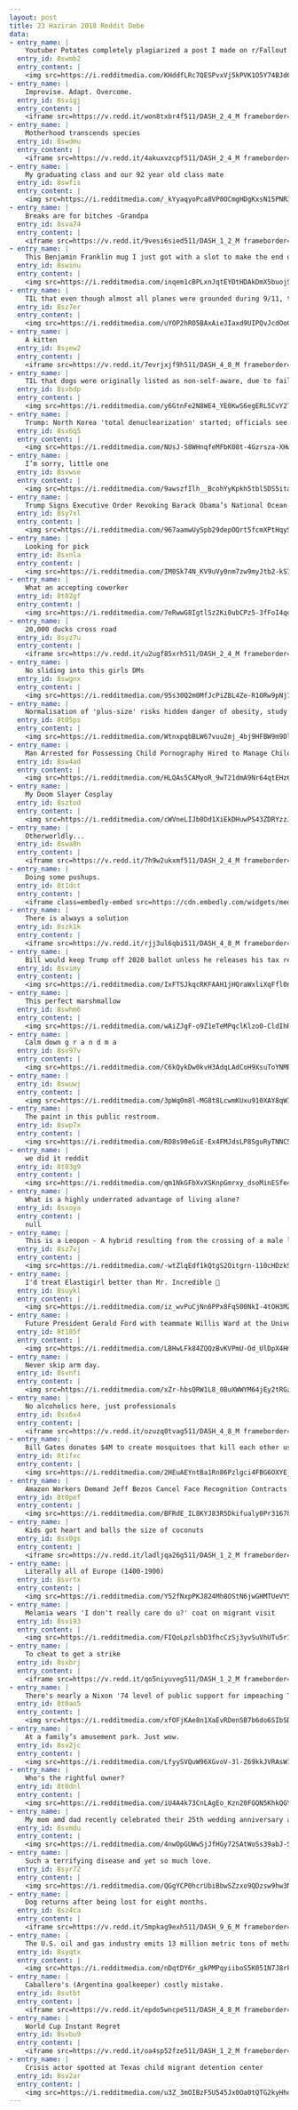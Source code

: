 ```yaml
---
layout: post
title: 23 Haziran 2018 Reddit Debe
data:
- entry_name: |
    Youtuber Potates completely plagiarized a post I made on r/Fallout about Fallout 76, and passed it off as his own work. The video is now at 800k views.
  entry_id: 8swmb2
  entry_content: |
    <img src=https://i.redditmedia.com/KHddfLRc7QESPvxVj5kPVK1O5Y74BJdGSOl24LOOvds.jpg?s=f5cc1fac5f871274fe2064693468e115 frameborder=0>
- entry_name: |
    Improvise. Adapt. Overcome.
  entry_id: 8svigj
  entry_content: |
    <iframe src=https://v.redd.it/won8txbr4f511/DASH_2_4_M frameborder=0></iframe>
- entry_name: |
    Motherhood transcends species
  entry_id: 8swdmu
  entry_content: |
    <iframe src=https://v.redd.it/4akuxvzcpf511/DASH_2_4_M frameborder=0></iframe>
- entry_name: |
    My graduating class and our 92 year old class mate
  entry_id: 8swfis
  entry_content: |
    <img src=https://i.redditmedia.com/_kYyaqyoPca8VP0OCmgHDgKxsN15PNR3Q8n5cCXJwB0.jpg?s=f2b06288b205874942cafc0e620ee341 frameborder=0>
- entry_name: |
    Breaks are for bitches -Grandpa
  entry_id: 8sva74
  entry_content: |
    <iframe src=https://v.redd.it/9vesi6sied511/DASH_1_2_M frameborder=0></iframe>
- entry_name: |
    This Benjamin Franklin mug I just got with a slot to make the end of your tea bag the kite
  entry_id: 8swinu
  entry_content: |
    <img src=https://i.redditmedia.com/inqem1cBPLxnJqtEYDtHDAkDmX5buojSCY-6XmxseJ8.jpg?s=3ba7c39073a11d62cbbc5b1dda19dae0 frameborder=0>
- entry_name: |
    TIL that even though almost all planes were grounded during 9/11, there was one non military plane flying after the FAA ordered all planes to land. This one plane was carrying snake anti venom to Florida to save a snake handler’s life after he had gotten bit by a Taipan snake
  entry_id: 8sz7er
  entry_content: |
    <img src=https://i.redditmedia.com/uYOP2hRO5BAxAieJIaxd9UIPQvJcdOoCQsiNxIKcFXQ.jpg?s=8f1f36e67b65edcee6c7959350897bb4 frameborder=0>
- entry_name: |
    A kitten
  entry_id: 8syew2
  entry_content: |
    <iframe src=https://v.redd.it/7evrjxjf9h511/DASH_4_8_M frameborder=0></iframe>
- entry_name: |
    TIL that dogs were originally listed as non-self-aware, due to failing the mirror test. However, since dogs are not visually oriented, a new test, sniff test of self recognition was developed, and shows significant evidence of self-awareness in dogs.
  entry_id: 8svbdp
  entry_content: |
    <img src=https://i.redditmedia.com/y6GtnFe2N8WE4_YE0KwS6egERL5CvY2TThToX8NqeF4.jpg?s=b20e5c64e9631129692707ea5b9a5270 frameborder=0>
- entry_name: |
    Trump: North Korea 'total denuclearization' started; officials see no new moves -- Donald Trump said on Thursday North Korea was blowing up four of its big test sites and that a process of “total denuclearization ... has already started,” but officials said there was no such evidence.
  entry_id: 8sx6q5
  entry_content: |
    <img src=https://i.redditmedia.com/NUsJ-S8WHnqfeMFbK08t-4Gzrsza-XHwqgB7peXWD3Y.jpg?s=2e8e6cb2d7b8d0a56c43f47ca239ed87 frameborder=0>
- entry_name: |
    I’m sorry, little one
  entry_id: 8svwse
  entry_content: |
    <img src=https://i.redditmedia.com/9awszfIlh__BcohYyKpkh5tbl5DS5itaGZwINQ27dsg.jpg?s=89439e0375a1f17ce08015c55ea46179 frameborder=0>
- entry_name: |
    Trump Signs Executive Order Revoking Barack Obama’s National Ocean Policy, Opens Oceans to Drilling
  entry_id: 8sy7xl
  entry_content: |
    <img src=https://i.redditmedia.com/967aamwUySpb29depOQrt5fcmXPtHqySs4kOrt9Qsgk.jpg?s=2476fb3ae5a1619bf31c58e853c61f40 frameborder=0>
- entry_name: |
    Looking for pick
  entry_id: 8sxnla
  entry_content: |
    <img src=https://i.redditmedia.com/IM0Sk74N_KV9uVy0nm7zw9myJtb2-kS7HrbZNGyT7-I.jpg?s=7c73d57b12d022e501723eeeed030567 frameborder=0>
- entry_name: |
    What an accepting coworker
  entry_id: 8t02gf
  entry_content: |
    <img src=https://i.redditmedia.com/7eRwwG8IgtlSz2Ki0ubCPz5-3fFoI4qqiqZRtr6nOKk.jpg?s=ab692df5ae4b12494f1502d37e566038 frameborder=0>
- entry_name: |
    20,000 ducks cross road
  entry_id: 8syz7u
  entry_content: |
    <iframe src=https://v.redd.it/u2ugf85xrh511/DASH_2_4_M frameborder=0></iframe>
- entry_name: |
    No sliding into this girls DMs
  entry_id: 8swgnx
  entry_content: |
    <img src=https://i.redditmedia.com/95s30Q2m0MfJcPiZBL4Ze-R1ORw9pNj7N9J1yykWT-c.jpg?s=aae62fbe5ed5ccb3715ea6c9ad3c5139 frameborder=0>
- entry_name: |
    Normalisation of 'plus-size' risks hidden danger of obesity, study finds
  entry_id: 8t05ps
  entry_content: |
    <img src=https://i.redditmedia.com/WtnxpqbBLW67vuu2mj_4bj9HFBW9m9DlFauFpIIxbhM.jpg?s=e6c50f37ff07f248953093b21930f4cb frameborder=0>
- entry_name: |
    Man Arrested for Possessing Child Pornography Hired to Manage Children at Migrant Detention Center
  entry_id: 8sw4ad
  entry_content: |
    <img src=https://i.redditmedia.com/HLQAs5CAMyoR_9wT21dmA9Nr64qtEHz6quiWttHOgIo.jpg?s=51987339b0ee4bc3ec022aef8dd4da13 frameborder=0>
- entry_name: |
    My Doom Slayer Cosplay
  entry_id: 8sztod
  entry_content: |
    <img src=https://i.redditmedia.com/cWVneLIJb0Dd1XiEkDHuwPS43ZDRYzzJ_QTaHOOz48I.jpg?s=9e2c4353bb1735d4eb0567e2e546bfae frameborder=0>
- entry_name: |
    Otherworldly...
  entry_id: 8swa8n
  entry_content: |
    <iframe src=https://v.redd.it/7h9w2ukxmf511/DASH_2_4_M frameborder=0></iframe>
- entry_name: |
    Doing some pushups.
  entry_id: 8t1dct
  entry_content: |
    <iframe class=embedly-embed src=https://cdn.embedly.com/widgets/media.html?src=https%3A%2F%2Fgfycat.com%2Fifr%2FClosedDefensiveBobolink&url=https%3A%2F%2Fgfycat.com%2FClosedDefensiveBobolink&image=https%3A%2F%2Fthumbs.gfycat.com%2FClosedDefensiveBobolink-size_restricted.gif&key=2aa3c4d5f3de4f5b9120b660ad850dc9&type=text%2Fhtml&schema=gfycat width=600 height=600 scrolling=no frameborder=0 allowfullscreen></iframe>
- entry_name: |
    There is always a solution
  entry_id: 8szk1k
  entry_content: |
    <iframe src=https://v.redd.it/rjj3ul6qbi511/DASH_4_8_M frameborder=0></iframe>
- entry_name: |
    Bill would keep Trump off 2020 ballot unless he releases his tax returns
  entry_id: 8svimy
  entry_content: |
    <img src=https://i.redditmedia.com/IxFTSJkqcRKFAAH1jHQraWxliXqFfl0n0b1T0L-Iph4.jpg?s=5e44f83ed41e9025d8ff1a93f9b8a8ec frameborder=0>
- entry_name: |
    This perfect marshmallow
  entry_id: 8swhm6
  entry_content: |
    <img src=https://i.redditmedia.com/wAiZJgF-o9Z1eTeMPqclKlzo0-CldIhRRyJrmB_T_ME.jpg?s=2029df59a8a5c7674955357262f9662f frameborder=0>
- entry_name: |
    Calm down g r a n d m a
  entry_id: 8sv97v
  entry_content: |
    <img src=https://i.redditmedia.com/C6kQykDw0kvH3AdqLAdCoH9XsuToYNMBPw-GdTLHTgQ.jpg?s=8b1edbe4679efcc3722a671fd1f45688 frameborder=0>
- entry_name: |
  entry_id: 8swuwj
  entry_content: |
    <img src=https://i.redditmedia.com/3pWq0m8l-MG8t8LcwmKUxu910XAY8qWIFb1jqWazJC0.jpg?s=a448e1b3970bf02cd3fae0db930ad2c8 frameborder=0>
- entry_name: |
    The paint in this public restroom.
  entry_id: 8swp7x
  entry_content: |
    <img src=https://i.redditmedia.com/RO8s90eGiE-Ex4FMJdsLP8SguRyTNNC5UoaMUu1aWU4.jpg?s=9ee20ef6ae9a08ccc71912438906ac4a frameborder=0>
- entry_name: |
    we did it reddit
  entry_id: 8t03g9
  entry_content: |
    <img src=https://i.redditmedia.com/qm1NkGFbXvXSKnpGmrxy_dsoMinESfe4wt1EzKxb1ug.jpg?s=c695f05445880bae5bfdf64969b29148 frameborder=0>
- entry_name: |
    What is a highly underrated advantage of living alone?
  entry_id: 8sxoya
  entry_content: |
    null
- entry_name: |
    This is a Leopon - A hybrid resulting from the crossing of a male leopard with a lioness.
  entry_id: 8sz7vj
  entry_content: |
    <img src=https://i.redditmedia.com/-wtZlqEdf1kQtgS2Oitgrn-110cHDzkSOlHWNdL9Svw.png?s=b993c94fd7d0d30a07b26dc985e6b750 frameborder=0>
- entry_name: |
    I'd treat Elastigirl better than Mr. Incredible 😤
  entry_id: 8suykl
  entry_content: |
    <img src=https://i.redditmedia.com/iz_wvPuCjNn6PPx8FqS00NkI-4tOH3MZoGJX4g9kJXE.jpg?s=593e3e55ff7498b4887535480717570e frameborder=0>
- entry_name: |
    Future President Gerald Ford with teammate Willis Ward at the University of Michigan in 1934. Ford threatened to quit the team when Ward was benched for a game against Georgia Tech, who at the time refused to play against black players.
  entry_id: 8t185f
  entry_content: |
    <img src=https://i.redditmedia.com/LBHwLFk84ZQQzBvKVPmU-Od_UlDpX4Hms_sv7EBONds.jpg?s=6152fa2e332d0b07a3af92eab87c7acb frameborder=0>
- entry_name: |
    Never skip arm day.
  entry_id: 8svnfi
  entry_content: |
    <img src=https://i.redditmedia.com/xZr-hbsQRW1L8_0BuXWWYM64jEy2tRGz05ZUBj4paYk.jpg?s=e8c1dec0834d0223d02b8edf713bced2 frameborder=0>
- entry_name: |
    No alcoholics here, just professionals
  entry_id: 8sx6x4
  entry_content: |
    <iframe src=https://v.redd.it/ozuzq0tvag511/DASH_4_8_M frameborder=0></iframe>
- entry_name: |
    Bill Gates donates $4M to create mosquitoes that kill each other using sex
  entry_id: 8t1fxc
  entry_content: |
    <img src=https://i.redditmedia.com/2HEuAEYntBa1Rn86Pzlgci4FBG6OXYE_iMUaIt1drlI.jpg?s=6fa834f55836be5aec5eb80996698369 frameborder=0>
- entry_name: |
    Amazon Workers Demand Jeff Bezos Cancel Face Recognition Contracts With Law Enforcement
  entry_id: 8t0pef
  entry_content: |
    <img src=https://i.redditmedia.com/BFRdE_IL8KYJ83R5Dkifualy0Pr316786ytg8XY3UAg.jpg?s=262acbd5af5258abe8765556dc2f28d2 frameborder=0>
- entry_name: |
    Kids got heart and balls the size of coconuts
  entry_id: 8sx0gs
  entry_content: |
    <iframe src=https://v.redd.it/ladljqa26g511/DASH_1_2_M frameborder=0></iframe>
- entry_name: |
    Literally all of Europe (1400-1900)
  entry_id: 8svrtx
  entry_content: |
    <img src=https://i.redditmedia.com/Y52fNxpPKJ824Mh8OStN6jwGHMTUeVY5p6r7EcUV__g.jpg?s=f6a259e0ac931d1087817e68cc9a525f frameborder=0>
- entry_name: |
    Melania wears 'I don't really care do u?' coat on migrant visit
  entry_id: 8svi93
  entry_content: |
    <img src=https://i.redditmedia.com/FIQoLpzlsbD3fhcCzSj3yvSuVhUTu5r1rpRYNazavJ0.jpg?s=dd6b5fe0a2f79b77b2c636dca87de38f frameborder=0>
- entry_name: |
    To cheat to get a strike
  entry_id: 8sxbrj
  entry_content: |
    <iframe src=https://v.redd.it/qo5niyuveg511/DASH_1_2_M frameborder=0></iframe>
- entry_name: |
    There's nearly a Nixon '74 level of public support for impeaching Trump
  entry_id: 8t0ao5
  entry_content: |
    <img src=https://i.redditmedia.com/xfOFjKAe8n1XaEvRDenSB7b6do6SIbSDqHm9LYaLCKI.jpg?s=08847f9071a82410dae94c59c80470d9 frameborder=0>
- entry_name: |
    At a family’s amusement park. Just wow.
  entry_id: 8sv2jc
  entry_content: |
    <img src=https://i.redditmedia.com/LfyySVQuW96XGvoV-3l-Z69kkJVRAsW1DaiLQbib0Ig.jpg?s=eeaddb0a34f5d36595a4578424b1a6f4 frameborder=0>
- entry_name: |
    Who's the rightful owner?
  entry_id: 8t0dnl
  entry_content: |
    <img src=https://i.redditmedia.com/iU4A4k73CnLAgEo_Kzn20FGQN5KhkQGY3JPO4xVoXf8.jpg?s=040d9824ba444ec735d4c15807ecd68b frameborder=0>
- entry_name: |
    My mom amd dad recently celebrated their 25th wedding anniversary and decided to re-create one of their wedding photos
  entry_id: 8svmdu
  entry_content: |
    <img src=https://i.redditmedia.com/4nwOpGUWwSjJfHGy72SAtWoSs39abJ-SETd4gmit-n4.jpg?s=a4e23cde84d08bd870e71da88d11bc59 frameborder=0>
- entry_name: |
    Such a terrifying disease and yet so much love.
  entry_id: 8syr72
  entry_content: |
    <img src=https://i.redditmedia.com/QGgYCP0hcrUbiBbwSZzxo9QDzsw9hw3NfiHiH8MgDok.jpg?s=322a5827673bdbc17f927b696927f7de frameborder=0>
- entry_name: |
    Dog returns after being lost for eight months.
  entry_id: 8sz4ca
  entry_content: |
    <iframe src=https://v.redd.it/5mpkag9exh511/DASH_9_6_M frameborder=0></iframe>
- entry_name: |
    The U.S. oil and gas industry emits 13 million metric tons of methane from its operations each year – nearly 60% more than currently estimated by the EPA, a new study finds.
  entry_id: 8syqtx
  entry_content: |
    <img src=https://i.redditmedia.com/nDqtDY6r_gkPMPqyiiboS5K051N7J8rF-Kg9TgWpw7g.jpg?s=065e44a6f8bb237d8b16e59a24428bdf frameborder=0>
- entry_name: |
    Caballero's (Argentina goalkeeper) costly mistake.
  entry_id: 8sutbt
  entry_content: |
    <iframe src=https://v.redd.it/epdo5wncpe511/DASH_4_8_M frameborder=0></iframe>
- entry_name: |
    World Cup Instant Regret
  entry_id: 8svbu9
  entry_content: |
    <iframe src=https://v.redd.it/oa4sp52fze511/DASH_1_2_M frameborder=0></iframe>
- entry_name: |
    Crisis actor spotted at Texas child migrant detention center
  entry_id: 8sv2ar
  entry_content: |
    <img src=https://i.redditmedia.com/u3Z_3mOIBzF5U545Jx0Oa0tQTG2kyHhoIpzMtVb5LRM.jpg?s=d9f6428e32643b8cb9e10cebde7874f3 frameborder=0>
---
```

